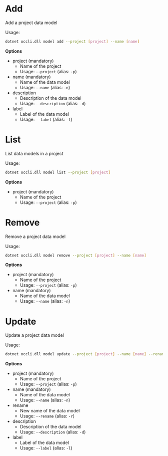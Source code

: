 # Add

Add a project data model

Usage: 
```sh
dotnet occli.dll model add --project [project] --name [name]
```

**Options**
* project (mandatory)
    * Name of the project
    * Usage: `--project` (alias: `-p`)
* name (mandatory)
    * Name of the data model
    * Usage: `--name` (alias: `-n`)
* description
    * Description of the data model
    * Usage: `--description` (alias: `-d`)
* label
    * Label of the data model
    * Usage: `--label` (alias: `-l`)

# List
List data models in a project

Usage: 
```sh
dotnet occli.dll model list --project [project]
```

**Options**
* project (mandatory)
    * Name of the project
    * Usage: `--project` (alias: `-p`)

# Remove
Remove a project data model

Usage: 
```sh
dotnet occli.dll model remove --project [project] --name [name]
```

**Options**
* project (mandatory)
    * Name of the project
    * Usage: `--project` (alias: `-p`)
* name (mandatory)
    * Name of the data model
    * Usage: `--name` (alias: `-n`)

# Update
Update a project data model

Usage: 
```sh
dotnet occli.dll model update --project [project] --name [name] --rename [newname]
```

**Options**
* project (mandatory)
    * Name of the project
    * Usage: `--project` (alias: `-p`)
* name (mandatory)
    * Name of the data model
    * Usage: `--name` (alias: `-n`)
* rename
    * New name of the data model
    * Usage: `--rename` (alias: `-r`)
* description
    * Description of the data model
    * Usage: `--description` (alias: `-d`)
* label
    * Label of the data model
    * Usage: `--label` (alias: `-l`)
